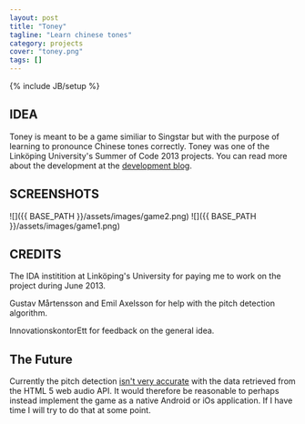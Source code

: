 ```yaml
---
layout: post
title: "Toney"
tagline: "Learn chinese tones"
category: projects
cover: "toney.png"
tags: []
---
```

{% include JB/setup %}

## IDEA
Toney is meant to be a game similiar to Singstar but with the purpose of learning to pronounce Chinese tones correctly. Toney was one of the Linköping University's Summer of Code 2013 projects. You can read more about the development at the [development blog](http://biggestt.github.io/toney/about.html).

## SCREENSHOTS

![]({{ BASE_PATH }}/assets/images/game2.png)
![]({{ BASE_PATH }}/assets/images/game1.png)

## CREDITS

The IDA institition at Linköping's University for paying me to work on the project during June 2013.

Gustav Mårtensson and Emil Axelsson for help with the pitch detection algorithm.

InnovationskontorEtt for feedback on the general idea.

## The Future

Currently the pitch detection [isn't very accurate](http://stackoverflow.com/questions/17943429/how-can-i-utilize-the-full-spectrogram-resolution-when-dealing-with-speech-input) with the data retrieved from the HTML 5 web audio API. It would therefore be reasonable to perhaps instead implement the game as a native Android or iOs application. If I have time I will try to do that at some point.

